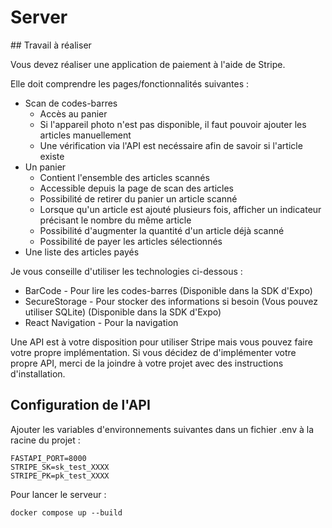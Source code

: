 # Server

## Travail à réaliser

Vous devez réaliser une application de paiement à l'aide de Stripe.

Elle doit comprendre les pages/fonctionnalités suivantes :

- Scan de codes-barres
  - Accès au panier
  - Si l'appareil photo n'est pas disponible, il faut pouvoir ajouter les articles manuellement
  - Une vérification via l'API est necéssaire afin de savoir si l'article existe
- Un panier
  - Contient l'ensemble des articles scannés
  - Accessible depuis la page de scan des articles
  - Possibilité de retirer du panier un article scanné
  - Lorsque qu'un article est ajouté plusieurs fois, afficher un indicateur précisant le nombre du même article
  - Possibilité d'augmenter la quantité d'un article déjà scanné
  - Possibilité de payer les articles sélectionnés
- Une liste des articles payés

Je vous conseille d'utiliser les technologies ci-dessous :
- BarCode - Pour lire les codes-barres (Disponible dans la SDK d'Expo)
- SecureStorage - Pour stocker des informations si besoin (Vous pouvez utiliser SQLite) (Disponible dans la SDK d'Expo)
- React Navigation - Pour la navigation

Une API est à votre disposition pour utiliser Stripe mais vous pouvez faire votre propre implémentation. Si vous décidez de d'implémenter votre propre API, merci de la joindre à votre projet avec des instructions d'installation.

## Configuration de l'API

Ajouter les variables d'environnements suivantes dans un fichier .env à la racine du projet :

```shell
FASTAPI_PORT=8000
STRIPE_SK=sk_test_XXXX
STRIPE_PK=pk_test_XXXX
```

Pour lancer le serveur :

```shell
docker compose up --build
```

